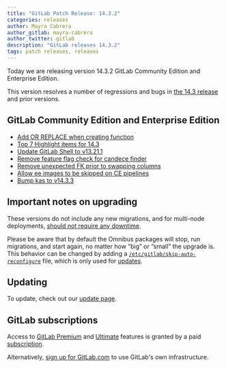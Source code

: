 ```yaml
---
title: "GitLab Patch Release: 14.3.2"
categories: releases
author: Mayra Cabrera
author_gitlab: mayra-cabrera
author_twitter: gitlab
description: "GitLab releases 14.3.2"
tags: patch releases, releases
---
```


Today we are releasing version 14.3.2 GitLab Community Edition and Enterprise Edition.

This version resolves a number of regressions and bugs in
[the 14.3 release](/releases/2021/09/22/gitlab-14-3-released/) and
prior versions.

## GitLab Community Edition and Enterprise Edition

- [Add OR REPLACE when creating function](https://gitlab.com/gitlab-org/gitlab/-/merge_requests/70726)
- [Top 7 Highlight items for 14.3](https://gitlab.com/gitlab-org/gitlab/-/merge_requests/70751)
- [Update GitLab Shell to v13.21.1](https://gitlab.com/gitlab-org/gitlab/-/merge_requests/71037)
- [Remove feature flag check for candece finder](https://gitlab.com/gitlab-org/gitlab/-/merge_requests/71192)
- [Remove unexpected FK prior to swapping columns](https://gitlab.com/gitlab-org/gitlab/-/merge_requests/71311)
- [Allow ee images to be skipped on CE pipelines](https://gitlab.com/gitlab-org/build/CNG/-/merge_requests/768)
- [Bump kas to v14.3.3](https://gitlab.com/gitlab-org/gitlab/-/merge_requests/70750)

## Important notes on upgrading

These versions do not include any new migrations, and for multi-node deployments, [should not require any downtime](https://docs.gitlab.com/ee/update/#upgrading-without-downtime).

Please be aware that by default the Omnibus packages will stop, run migrations,
and start again, no matter how “big” or “small” the upgrade is. This behavior
can be changed by adding a [`/etc/gitlab/skip-auto-reconfigure`](http://docs.gitlab.com/omnibus/update/README.html) file,
which is only used for [updates](https://docs.gitlab.com/omnibus/update/README.html).

## Updating

To update, check out our [update page](/update/).

## GitLab subscriptions

Access to [GitLab Premium](/pricing/premium/) and [Ultimate](/pricing/ultimate/) features is granted by a paid [subscription](/pricing/).

Alternatively, [sign up for GitLab.com](https://gitlab.com/users/sign_in)
to use GitLab's own infrastructure.


